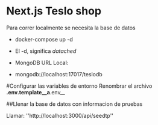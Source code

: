# Next.js Teslo shop
Para correr localmente se necesita la base de datos

- docker-compose up -d

* El -d, significa _datached_

* MongoDB URL Local:

- mongodb://localhost:17017/teslodb

#Configurar las variables de entorno
Renombrar el archivo __.env.template__a__.env__

##Llenar la base de datos con informacion de pruebas

Llamar: ''http://localhost:3000/api/seedtp''